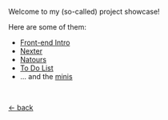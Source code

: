 Welcome to my (so-called) project showcase!

Here are some of them:

-   [Front-end Intro](https://mufidu.com/projects/frontend-intro)
-   [Nexter](https://mufidu.com/projects/nexter)
-   [Natours](https://mufidu.com/projects/natours)
-   [To Do List](https://mufidu.com/projects/todolist)
-   ... and the [minis](https://mufidu.com/projects/minis)

<br>

[&larr; back](https://mufidu.com)
